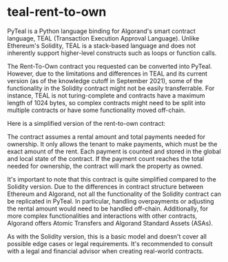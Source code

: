 # teal-rent-to-own



PyTeal is a Python language binding for Algorand's smart contract language, TEAL (Transaction Execution Approval Language). Unlike Ethereum's Solidity, TEAL is a stack-based language and does not inherently support higher-level constructs such as loops or function calls.

The Rent-To-Own contract you requested can be converted into PyTeal. However, due to the limitations and differences in TEAL and its current version (as of the knowledge cutoff in September 2021), some of the functionality in the Solidity contract might not be easily transferrable. For instance, TEAL is not turing-complete and contracts have a maximum length of 1024 bytes, so complex contracts might need to be split into multiple contracts or have some functionality moved off-chain.

Here is a simplified version of the rent-to-own contract:



The contract assumes a rental amount and total payments needed for ownership. It only allows the tenant to make payments, which must be the exact amount of the rent. Each payment is counted and stored in the global and local state of the contract. If the payment count reaches the total needed for ownership, the contract will mark the property as owned.

It's important to note that this contract is quite simplified compared to the Solidity version. Due to the differences in contract structure between Ethereum and Algorand, not all the functionality of the Solidity contract can be replicated in PyTeal. In particular, handling overpayments or adjusting the rental amount would need to be handled off-chain. Additionally, for more complex functionalities and interactions with other contracts, Algorand offers Atomic Transfers and Algorand Standard Assets (ASAs).

As with the Solidity version, this is a basic model and doesn't cover all possible edge cases or legal requirements. It's recommended to consult with a legal and financial advisor when creating real-world contracts.